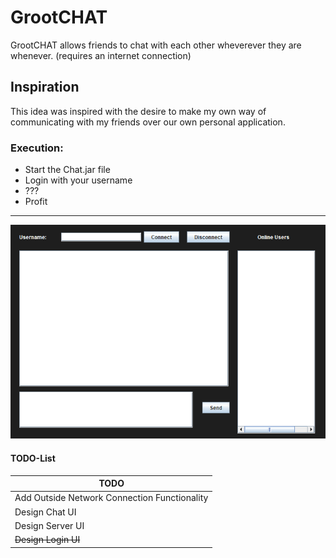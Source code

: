 # GrootCHAT
GrootCHAT allows friends to chat with each other wheverever they are whenever. (requires an internet connection)
## Inspiration
This idea was inspired with the desire to make my own way of communicating with my friends over our own personal application.

### Execution:
+ Start the Chat.jar file
+ Login with your username
+ ???
+ Profit
***
![ChatGUI](https://github.com/basuamlk/GrootCHAT/blob/master/GrootChatGUI.png "GrootChatGUI")

#### TODO-List
TODO |
--- |
Add Outside Network Connection Functionality |
Design Chat UI |
Design Server UI |
~~Design Login UI~~ |
